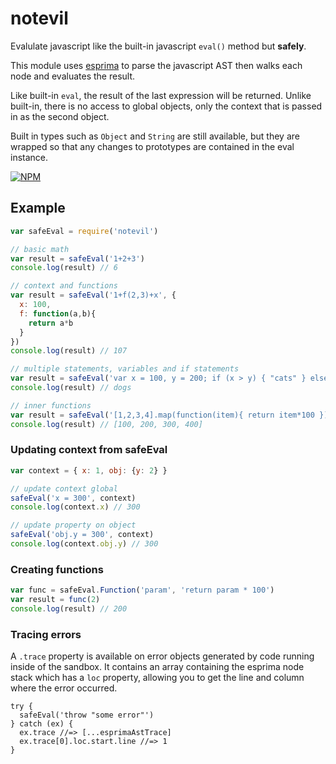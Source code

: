 notevil
===

Evalulate javascript like the built-in javascript `eval()` method but **safely**. 

This module uses [esprima](https://github.com/ariya/esprima) to parse the javascript AST then walks each node and evaluates the result. 

Like built-in `eval`, the result of the last expression will be returned. Unlike built-in, there is no access to global objects, only the context that is passed in as the second object.

Built in types such as `Object` and `String` are still available, but they are wrapped so that any changes to prototypes are contained in the eval instance.

[![NPM](https://nodei.co/npm/notevil.png?compact=true)](https://nodei.co/npm/notevil/)

## Example

```js
var safeEval = require('notevil')

// basic math
var result = safeEval('1+2+3')
console.log(result) // 6

// context and functions
var result = safeEval('1+f(2,3)+x', {
  x: 100, 
  f: function(a,b){
    return a*b
  }
})
console.log(result) // 107

// multiple statements, variables and if statements
var result = safeEval('var x = 100, y = 200; if (x > y) { "cats" } else { "dogs" }')
console.log(result) // dogs

// inner functions
var result = safeEval('[1,2,3,4].map(function(item){ return item*100 })')
console.log(result) // [100, 200, 300, 400]
```

### Updating context from safeEval

```js
var context = { x: 1, obj: {y: 2} }

// update context global
safeEval('x = 300', context)
console.log(context.x) // 300

// update property on object
safeEval('obj.y = 300', context)
console.log(context.obj.y) // 300
```

### Creating functions
```js
var func = safeEval.Function('param', 'return param * 100')
var result = func(2)
console.log(result) // 200
```

### Tracing errors

A `.trace` property is available on error objects generated by code running inside of the sandbox. It contains an array containing the esprima node stack which has a `loc` property, allowing you to get the line and column where the error occurred.

```
try {
  safeEval('throw "some error"')
} catch (ex) {
  ex.trace //=> [...esprimaAstTrace]
  ex.trace[0].loc.start.line //=> 1
}
```